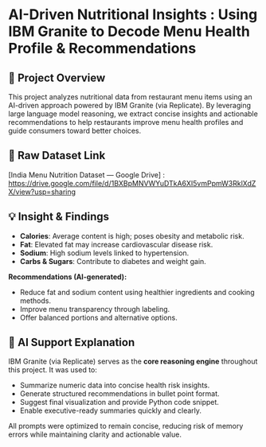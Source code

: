 # AI-Driven Nutritional Insights : Using IBM Granite to Decode Menu Health Profile & Recommendations 

## 📄 Project Overview
This project analyzes nutritional data from restaurant menu items using an AI-driven approach powered by IBM Granite (via Replicate). By leveraging large language model reasoning, we extract concise insights and actionable recommendations to help restaurants improve menu health profiles and guide consumers toward better choices.

## 🔗 Raw Dataset Link
[India Menu Nutrition Dataset — Google Drive] : https://drive.google.com/file/d/1BXBpMNVWYuDTkA6XI5vmPpmW3RklXdZX/view?usp=sharing

## 💡 Insight & Findings
- **Calories**: Average content is high; poses obesity and metabolic risk.
- **Fat**: Elevated fat may increase cardiovascular disease risk.
- **Sodium**: High sodium levels linked to hypertension.
- **Carbs & Sugars**: Contribute to diabetes and weight gain.

**Recommendations (AI-generated):**
- Reduce fat and sodium content using healthier ingredients and cooking methods.
- Improve menu transparency through labeling.
- Offer balanced portions and alternative options.

## 🤖 AI Support Explanation

IBM Granite (via Replicate) serves as the **core reasoning engine** throughout this project. It was used to:
- Summarize numeric data into concise health risk insights.
- Generate structured recommendations in bullet point format.
- Suggest final visualization and provide Python code snippet.
- Enable executive-ready summaries quickly and clearly.

All prompts were optimized to remain concise, reducing risk of memory errors while maintaining clarity and actionable value.
